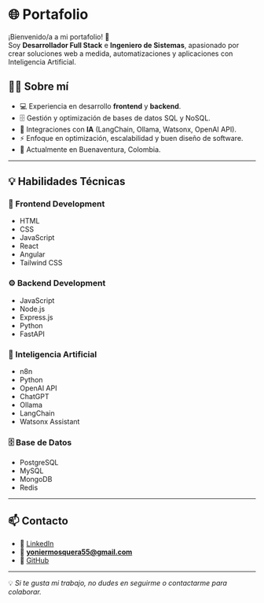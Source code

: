 # 🌐 Portafolio

¡Bienvenido/a a mi portafolio! 🚀  
Soy **Desarrollador Full Stack** e **Ingeniero de Sistemas**, apasionado por crear soluciones web a medida, automatizaciones y aplicaciones con Inteligencia Artificial.

## 🧑‍💻 Sobre mí
- 💻 Experiencia en desarrollo **frontend** y **backend**.
- 🗄 Gestión y optimización de bases de datos SQL y NoSQL.
- 🤖 Integraciones con **IA** (LangChain, Ollama, Watsonx, OpenAI API).
- ⚡ Enfoque en optimización, escalabilidad y buen diseño de software.
- 📍 Actualmente en Buenaventura, Colombia.

---

## 💡 Habilidades Técnicas

### 🎨 Frontend Development
- HTML  
- CSS  
- JavaScript  
- React  
- Angular  
- Tailwind CSS  

### ⚙️ Backend Development
- JavaScript  
- Node.js  
- Express.js  
- Python  
- FastAPI  

### 🤖 Inteligencia Artificial
- n8n  
- Python  
- OpenAI API  
- ChatGPT  
- Ollama  
- LangChain  
- Watsonx Assistant  

### 🗄 Base de Datos
- PostgreSQL  
- MySQL  
- MongoDB  
- Redis  

---

## 📫 Contacto
- 💼 [LinkedIn](https://www.linkedin.com/in/yoniergm/)
- 📧 **yoniermosquera55@gmail.com**
- 🐙 [GitHub](https://github.com/YonierGM)

---
💡 *Si te gusta mi trabajo, no dudes en seguirme o contactarme para colaborar.*
